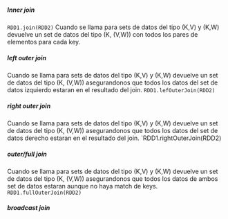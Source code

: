 ##### Inner join
`RDD1.join(RDD2)` Cuando se llama para sets de datos del tipo (K,V) y (K,W) devuelve un set de datos del tipo (K, (V,W)) con todos los pares de elementos para cada key.

##### left outer join 
Cuando se llama para sets de datos del tipo (K,V) y (K,W) devuelve un set de datos del tipo (K, (V,W)) asegurandonos que todos los datos del set de datos izquierdo estaran en el resultado del join.
`RDD1.lefOuterJoin(RDD2)`

##### right outer join
Cuando se llama para sets de datos del tipo (K,V) y (K,W) devuelve un set de datos del tipo (K, (V,W)) asegurandonos que todos los datos del set de datos derecho estaran en el resultado del join.
`RDD1.rightOuterJoin(RDD2)

##### outer/full join
Cuando se llama para sets de datos del tipo (K,V) y (K,W) devuelve un set de datos del tipo (K, (V,W)) asegurandonos que todos los datos de ambos set de datos estaran aunque no haya match de keys.
`RDD1.fullOuterJoin(RDD2)`

##### broadcast join